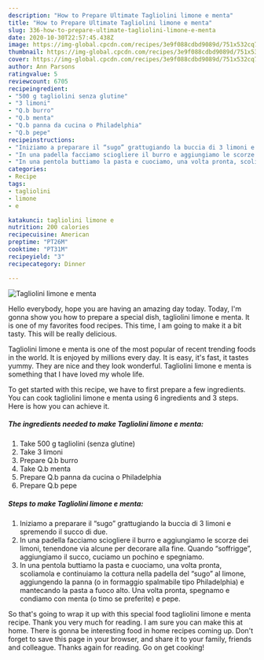```yaml
---
description: "How to Prepare Ultimate Tagliolini limone e menta"
title: "How to Prepare Ultimate Tagliolini limone e menta"
slug: 336-how-to-prepare-ultimate-tagliolini-limone-e-menta
date: 2020-10-30T22:57:45.438Z
image: https://img-global.cpcdn.com/recipes/3e9f088cdbd9089d/751x532cq70/tagliolini-limone-e-menta-recipe-main-photo.jpg
thumbnail: https://img-global.cpcdn.com/recipes/3e9f088cdbd9089d/751x532cq70/tagliolini-limone-e-menta-recipe-main-photo.jpg
cover: https://img-global.cpcdn.com/recipes/3e9f088cdbd9089d/751x532cq70/tagliolini-limone-e-menta-recipe-main-photo.jpg
author: Ann Parsons
ratingvalue: 5
reviewcount: 6705
recipeingredient:
- "500 g tagliolini senza glutine"
- "3 limoni"
- "Q.b burro"
- "Q.b menta"
- "Q.b panna da cucina o Philadelphia"
- "Q.b pepe"
recipeinstructions:
- "Iniziamo a preparare il “sugo” grattugiando la buccia di 3 limoni e spremendo il succo di due."
- "In una padella facciamo sciogliere il burro e aggiungiamo le scorze dei limoni, tenendone via alcune per decorare alla fine. Quando “soffrigge”, aggiungiamo il succo, cuciamo un pochino e spegniamo."
- "In una pentola buttiamo la pasta e cuociamo, una volta pronta, scoliamola e continuiamo la cottura nella padella del “sugo” al limone, aggiungendo la panna (o in formaggio spalmabile tipo Philadelphia) e mantecando la pasta a fuoco alto. Una volta pronta, spegnamo e condiamo con menta (o timo se preferite) e pepe."
categories:
- Recipe
tags:
- tagliolini
- limone
- e

katakunci: tagliolini limone e 
nutrition: 200 calories
recipecuisine: American
preptime: "PT26M"
cooktime: "PT31M"
recipeyield: "3"
recipecategory: Dinner

---
```



![Tagliolini limone e menta](https://img-global.cpcdn.com/recipes/3e9f088cdbd9089d/751x532cq70/tagliolini-limone-e-menta-recipe-main-photo.jpg)

Hello everybody, hope you are having an amazing day today. Today, I'm gonna show you how to prepare a special dish, tagliolini limone e menta. It is one of my favorites food recipes. This time, I am going to make it a bit tasty. This will be really delicious.



Tagliolini limone e menta is one of the most popular of recent trending foods in the world. It is enjoyed by millions every day. It is easy, it's fast, it tastes yummy. They are nice and they look wonderful. Tagliolini limone e menta is something that I have loved my whole life.


To get started with this recipe, we have to first prepare a few ingredients. You can cook tagliolini limone e menta using 6 ingredients and 3 steps. Here is how you can achieve it.

<!--inarticleads1-->

##### The ingredients needed to make Tagliolini limone e menta:

1. Take 500 g tagliolini (senza glutine)
1. Take 3 limoni
1. Prepare Q.b burro
1. Take Q.b menta
1. Prepare Q.b panna da cucina o Philadelphia
1. Prepare Q.b pepe




<!--inarticleads2-->

##### Steps to make Tagliolini limone e menta:

1. Iniziamo a preparare il “sugo” grattugiando la buccia di 3 limoni e spremendo il succo di due.
1. In una padella facciamo sciogliere il burro e aggiungiamo le scorze dei limoni, tenendone via alcune per decorare alla fine. Quando “soffrigge”, aggiungiamo il succo, cuciamo un pochino e spegniamo.
1. In una pentola buttiamo la pasta e cuociamo, una volta pronta, scoliamola e continuiamo la cottura nella padella del “sugo” al limone, aggiungendo la panna (o in formaggio spalmabile tipo Philadelphia) e mantecando la pasta a fuoco alto. Una volta pronta, spegnamo e condiamo con menta (o timo se preferite) e pepe.




So that's going to wrap it up with this special food tagliolini limone e menta recipe. Thank you very much for reading. I am sure you can make this at home. There is gonna be interesting food in home recipes coming up. Don't forget to save this page in your browser, and share it to your family, friends and colleague. Thanks again for reading. Go on get cooking!
